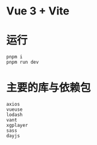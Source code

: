 # Vue 3 + Vite

# 运行
```
pnpm i
pnpm run dev
```

# 主要的库与依赖包
```
axios
vueuse
lodash
vant
xgplayer
sass
dayjs
```

